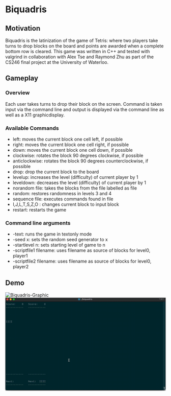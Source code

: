 # Biquadris

## Motivation

Biquadris is the latinization of the game of Tetris: where two players take turns to drop blocks on the board and points are awarded when a complete bottom row is cleared. This game was written in C++ and tested with valgrind in collaboration with Alex Tse and Raymond Zhu as part of the CS246 final project at the University of Waterloo.

## Gameplay

### Overview
Each user takes turns to drop their block on the screen. Command is taken input via the command line and output is displayed via the command line as well as a X11 graphicdisplay. 

### Available Commands
- left: moves the current block one cell left, if possible
- right: moves the current block one cell right, if possible
- down: moves the current block one cell down, if possible
- clockwise: rotates the block 90 degrees clockwise, if possible
- anticlockwise: rotates the block 90 degrees counterclockwise, if possible
- drop: drop the current block to the board
- levelup: increases the level (difficulty) of current player by 1
- leveldown: decreases the level (difficulty) of current player by 1
- norandom file: takes the blocks from the file labelled as file
- random: restores randomness in levels 3 and 4
- sequence file: executes commands found in file
- I,J,L,T,S,Z,O : changes current block to input block
- restart: restarts the game

### Command line arguments
- -text: runs the game in textonly mode
- -seed x: sets the random seed generator to x
- -startlevel n: sets starting level of game to n
- -scriptfile1 filename: uses filename as source of blocks for level0, player1
- -scriptfile2 filename: uses filename as source of blocks for level0, player2

## Demo
![Biquadris-Graphic](https://github.com/SouradeepSaha/biquadris/blob/main/biquadrisGraphic.gif)
![Biquadris-Command-line](https://github.com/SouradeepSaha/biquadris/blob/main/biquadrisCmdLine.gif)
